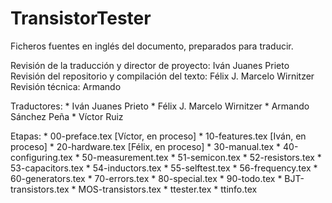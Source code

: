 TransistorTester
================

Ficheros fuentes en inglés del documento, preparados para traducir.

Revisión de la traducción y director de proyecto: Iván Juanes Prieto
Revisión del repositorio y compilación del texto: Félix J. Marcelo Wirnitzer
Revisión técnica: Armando

Traductores:
    * Iván Juanes Prieto
    * Félix J. Marcelo Wirnitzer
    * Armando Sánchez Peña
    * Víctor Ruiz

Etapas:
    * 00-preface.tex [Víctor, en proceso]
	* 10-features.tex [Iván, en proceso]
	* 20-hardware.tex [Félix, en proceso]
	* 30-manual.tex
	* 40-configuring.tex
	* 50-measurement.tex
	* 51-semicon.tex
	* 52-resistors.tex
	* 53-capacitors.tex
	* 54-inductors.tex
	* 55-selftest.tex
	* 56-frequency.tex
	* 60-generators.tex
	* 70-errors.tex
	* 80-special.tex
	* 90-todo.tex
	* BJT-transistors.tex
	* MOS-transistors.tex
	* ttester.tex
	* ttinfo.tex
